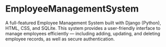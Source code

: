 # EmployeeManagementSystem
A full-featured Employee Management System built with Django (Python), HTML, CSS, and SQLite. This system provides a user-friendly interface to manage employees efficiently — including adding, updating, and deleting employee records, as well as secure authentication.
